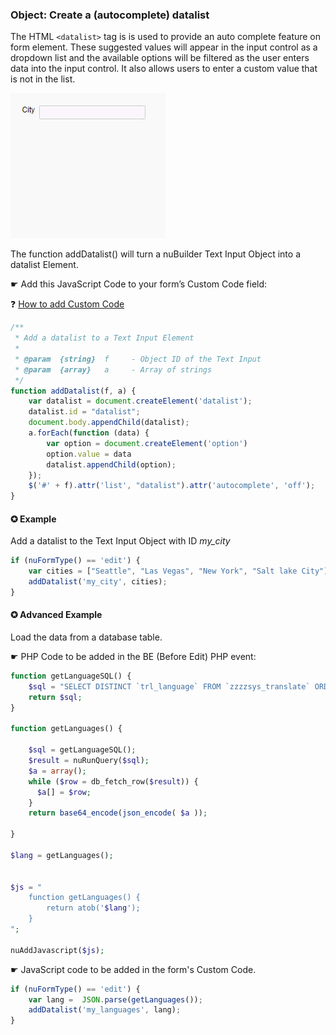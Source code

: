 ### Object: Create a (autocomplete) datalist

The HTML `<datalist>` tag is is used to provide an auto complete feature on form element. 
These suggested values will appear in the input control as a dropdown list and the available options will be filtered as the user enters data into the input control.
It also allows users to enter a custom value that is not in the list.

<p align="left">
  <img src="screenshots/datalist.gif">
</p>

The function addDatalist() will turn a nuBuilder Text Input Object into a datalist Element.

☛ Add this JavaScript Code to your form’s Custom Code field:

❓ [How to add Custom Code](/common/form_add_custom_code_javascript.gif)


```javascript
/**
 * Add a datalist to a Text Input Element
 *
 * @param  {string}  f     - Object ID of the Text Input
 * @param  {array}   a     - Array of strings
 */
function addDatalist(f, a) {
    var datalist = document.createElement('datalist');
    datalist.id = "datalist";
    document.body.appendChild(datalist);
    a.forEach(function (data) {
        var option = document.createElement('option')
        option.value = data
        datalist.appendChild(option);
    });
    $('#' + f).attr('list', "datalist").attr('autocomplete', 'off');
}

```

#### ✪ Example

Add a datalist to the Text Input Object with ID *my_city*

```javascript
if (nuFormType() == 'edit') {
    var cities = ["Seattle", "Las Vegas", "New York", "Salt lake City"];
    addDatalist('my_city', cities);
}
```

#### ✪ Advanced Example

Load the data from a database table.

☛ PHP Code to be added in the BE (Before Edit) PHP event:

```php
function getLanguageSQL() {
    $sql = "SELECT DISTINCT `trl_language` FROM `zzzzsys_translate` ORDER BY `trl_language`";
	return $sql;
}

function getLanguages() {

	$sql = getLanguageSQL();
	$result = nuRunQuery($sql);
	$a = array();
	while ($row = db_fetch_row($result)) {
	  $a[] = $row;
	}
	return base64_encode(json_encode( $a ));
	
}

$lang = getLanguages();


$js = "
	function getLanguages() {
		return atob('$lang');
	}
";

nuAddJavascript($js);
```

☛ JavaScript code to be added in the form's Custom Code.

```javascript
if (nuFormType() == 'edit') {
    var lang =  JSON.parse(getLanguages());
    addDatalist('my_languages', lang);
}
```



